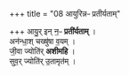 +++
title = "08 आयुरिन्नᳶ प्रतीर्यताम्"

+++
आयु॒र् इन् न॒ᳶ **प्रती॑र्यताम्** ।  
अन॑न्धा॒श् चख्षु॑षा व॒यम् ।  
जी॒वा ज्योति॑र् **अशीमहि** ।  
सुव॒र् ज्योति॑र् उ॒तामृत॑म् ।  
